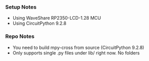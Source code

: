 
### Setup Notes
- Using WaveShare RP2350-LCD-1.28 MCU
- Using CircuitPython 9.2.8

### Repo Notes
- You need to build mpy-cross from source (CircuitPython 9.2.8)
- Only supports single .py files under lib/ right now. No folders

